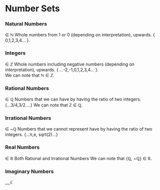# Number Sets


### Natural Numbers
∈ ℕ
Whole numbers from 1 or 0 (depending on interpretation), upwards. { 0,1,2,3,4... }.

### Integers
∈ ℤ
Whole numbers including negative numbers (depending on interpretation), upwards. { ...-2,-1,0,1,2,3,4... }.  
We can note that ℕ ∈ ℤ.

### Rational Numbers
∈ ℚ
Numbers that we can have by having the ratio of two integers. {...3/4,3/2....}
We can note that ℤ ∈ ℚ.

### Irrational Numbers
∈ ~ℚ
Numbers that we cannot represent have by having the ratio of two integers. {...π,e, sqrt(2)...}

### Real Numbers
∈ ℝ
Both Rational and Irrational Numbers
We can note that {ℚ, ~ℚ} ∈ ℝ.

### Imaginary Numbers
,,,,ℂ
